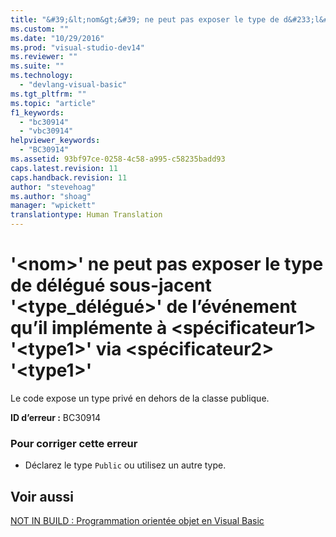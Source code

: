 ```yaml
---
title: "&#39;&lt;nom&gt;&#39; ne peut pas exposer le type de d&#233;l&#233;gu&#233; sous-jacent &#39;&lt;type_d&#233;l&#233;gu&#233;&gt;&#39; de l’&#233;v&#233;nement qu’il impl&#233;mente &#224; &lt;sp&#233;cificateur1&gt; &#39;&lt;type1&gt;&#39; via &lt;sp&#233;cificateur2&gt; &#39;&lt;type1&gt;&#39; | Microsoft Docs"
ms.custom: ""
ms.date: "10/29/2016"
ms.prod: "visual-studio-dev14"
ms.reviewer: ""
ms.suite: ""
ms.technology: 
  - "devlang-visual-basic"
ms.tgt_pltfrm: ""
ms.topic: "article"
f1_keywords: 
  - "bc30914"
  - "vbc30914"
helpviewer_keywords: 
  - "BC30914"
ms.assetid: 93bf97ce-0258-4c58-a995-c58235badd93
caps.latest.revision: 11
caps.handback.revision: 11
author: "stevehoag"
ms.author: "shoag"
manager: "wpickett"
translationtype: Human Translation
---
```

# &#39;&lt;nom&gt;&#39; ne peut pas exposer le type de d&#233;l&#233;gu&#233; sous-jacent &#39;&lt;type_d&#233;l&#233;gu&#233;&gt;&#39; de l’&#233;v&#233;nement qu’il impl&#233;mente &#224; &lt;sp&#233;cificateur1&gt; &#39;&lt;type1&gt;&#39; via &lt;sp&#233;cificateur2&gt; &#39;&lt;type1&gt;&#39;
Le code expose un type privé en dehors de la classe publique.  
  
 **ID d’erreur :** BC30914  
  
### Pour corriger cette erreur  
  
-   Déclarez le type `Public` ou utilisez un autre type.  
  
## Voir aussi  
 [NOT IN BUILD : Programmation orientée objet en Visual Basic](http://msdn.microsoft.com/fr-fr/691365cf-9547-4a8f-aaca-36aaf1e8911a)